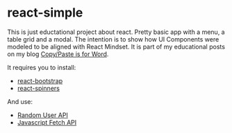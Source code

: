 # react-simple
This is just eductational project about react. Pretty basic app with a menu, a table grid and a modal. 
The intention is to show how UI Components were modeled to be aligned with React Mindset. It is part of my educational
posts on my blog [Copy/Paste is for Word](http://copypasteisforword.com).


It requires you to install:
- [react-bootstrap](http://react-bootstrap.github.io)
- [react-spinners](https://www.npmjs.com/package/react-spinners)

And use:
- [Random User API](https://randomuser.me)
- [Javascript Fetch API](https://developer.mozilla.org/en-US/docs/Web/API/Fetch_API)
